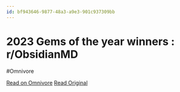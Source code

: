 ```yaml
---
id: bf943646-9877-48a3-a9e3-901c937309bb
---
```


# 2023 Gems of the year winners : r/ObsidianMD
#Omnivore

[Read on Omnivore](https://omnivore.app/me/2023-gems-of-the-year-winners-r-obsidian-md-191ff4c0b51)
[Read Original](https://www.reddit.com/r/ObsidianMD/comments/19enuqq/2023_gems_of_the_year_winners/)


